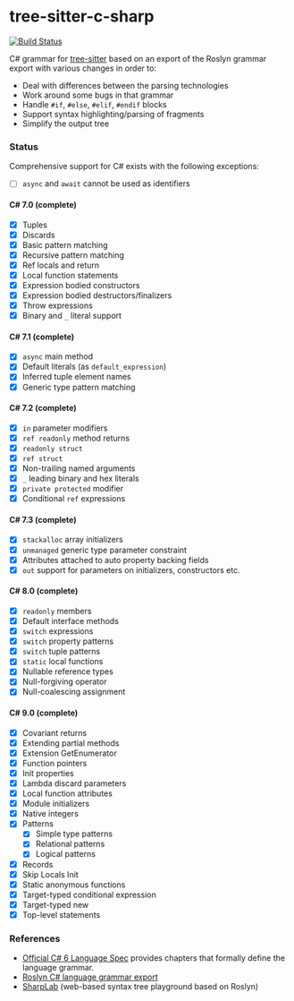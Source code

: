 tree-sitter-c-sharp
===========================

[![Build Status](https://github.com/tree-sitter/tree-sitter-c-sharp/workflows/build/badge.svg)](https://github.com/tree-sitter/tree-sitter-c-sharp/actions?query=workflow%3Abuild)

C# grammar for [tree-sitter](https://github.com/tree-sitter/tree-sitter) based on an export of the Roslyn grammar export with various changes in order to:

- Deal with differences between the parsing technologies
- Work around some bugs in that grammar
- Handle `#if`, `#else`, `#elif`, `#endif` blocks
- Support syntax highlighting/parsing of fragments
- Simplify the output tree

### Status

Comprehensive support for C# exists with the following exceptions:

- [ ] `async` and `await` cannot be used as identifiers

#### C# 7.0 (complete)

- [x] Tuples
- [x] Discards
- [x] Basic pattern matching
- [x] Recursive pattern matching
- [x] Ref locals and return
- [x] Local function statements
- [x] Expression bodied constructors
- [x] Expression bodied destructors/finalizers
- [x] Throw expressions
- [x] Binary and `_` literal support

#### C# 7.1 (complete)

- [x] `async` main method
- [x] Default literals (as `default_expression`)
- [x] Inferred tuple element names
- [x] Generic type pattern matching

#### C# 7.2 (complete)

- [x] `in` parameter modifiers
- [x] `ref readonly` method returns
- [x] `readonly struct`
- [x] `ref struct`
- [x] Non-trailing named arguments
- [x] `_` leading binary and hex literals
- [x] `private protected` modifier
- [x] Conditional `ref` expressions

#### C# 7.3 (complete)

- [x] `stackalloc` array initializers
- [x] `unmanaged` generic type parameter constraint
- [x] Attributes attached to auto property backing fields
- [x] `out` support for parameters on initializers, constructors etc.

#### C# 8.0 (complete)

- [x] `readonly` members
- [x] Default interface methods
- [x] `switch` expressions
- [x] `switch` property patterns
- [x] `switch` tuple patterns
- [x] `static` local functions
- [x] Nullable reference types
- [x] Null-forgiving operator
- [x] Null-coalescing assignment

#### C# 9.0 (complete)

- [x] Covariant returns
- [x] Extending partial methods
- [x] Extension GetEnumerator
- [x] Function pointers
- [x] Init properties
- [x] Lambda discard parameters
- [x] Local function attributes
- [x] Module initializers
- [x] Native integers
- [x] Patterns
  - [x] Simple type patterns
  - [x] Relational patterns
  - [x] Logical patterns
- [x] Records
- [x] Skip Locals Init
- [x] Static anonymous functions
- [x] Target-typed conditional expression
- [x] Target-typed new
- [x] Top-level statements

### References

* [Official C# 6 Language Spec](https://github.com/dotnet/csharplang/blob/master/spec/) provides chapters that formally define the language grammar.
* [Roslyn C# language grammar export](https://github.com/dotnet/roslyn/blob/master/src/Compilers/CSharp/Portable/Generated/CSharp.Generated.g4)
* [SharpLab](https://sharplab.io) (web-based syntax tree playground based on Roslyn)
